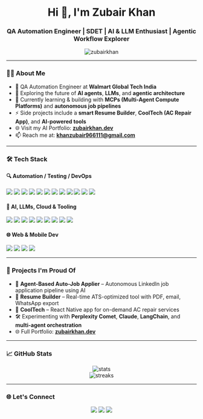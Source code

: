 <h1 align="center">Hi 👋, I'm Zubair Khan</h1>
<h3 align="center">QA Automation Engineer | SDET | AI & LLM Enthusiast | Agentic Workflow Explorer</h3>

<p align="center">
  <img src="https://komarev.com/ghpvc/?username=zubairkhan&label=Profile%20views&color=0e75b6&style=flat" alt="zubairkhan" />
</p>

---

### 🧑‍💻 About Me

- 🧪 QA Automation Engineer at **Walmart Global Tech India**  
- 🤖 Exploring the future of **AI agents**, **LLMs**, and **agentic architecture**  
- 🧠 Currently learning & building with **MCPs (Multi-Agent Compute Platforms)** and **autonomous job pipelines**  
- ⚡ Side projects include a **smart Resume Builder**, **CoolTech (AC Repair App)**, and **AI-powered tools**  
- 🌐 Visit my AI Portfolio: [**zubairkhan.dev**](https://zubairkhan.dev)  
- 📫 Reach me at: **khanzubair966111@gmail.com**

---

### 🛠️ Tech Stack

#### 🔍 Automation / Testing / DevOps
<p>
  <img src="https://img.shields.io/badge/Java-007396?style=for-the-badge&logo=java&logoColor=white"/>
  <img src="https://img.shields.io/badge/Python-3670A0?style=for-the-badge&logo=python&logoColor=white"/>
  <img src="https://img.shields.io/badge/TypeScript-3178C6?style=for-the-badge&logo=typescript&logoColor=white"/>
  <img src="https://img.shields.io/badge/Selenium-43B02A?style=for-the-badge&logo=selenium&logoColor=white"/>
  <img src="https://img.shields.io/badge/Playwright-2EAD33?style=for-the-badge&logo=playwright&logoColor=white"/>
  <img src="https://img.shields.io/badge/WebdriverIO-E10098?style=for-the-badge&logo=webdriverio&logoColor=white"/>
  <img src="https://img.shields.io/badge/Appium-6DB33F?style=for-the-badge&logo=appium&logoColor=white"/>
  <img src="https://img.shields.io/badge/Pytest-0A9EDC?style=for-the-badge&logo=pytest&logoColor=white"/>
  <img src="https://img.shields.io/badge/JMeter-D22128?style=for-the-badge&logo=apache&logoColor=white"/>
  <img src="https://img.shields.io/badge/Performance%20Testing-orange?style=for-the-badge"/>
  <img src="https://img.shields.io/badge/ETL%20Testing-blue?style=for-the-badge"/>
  <img src="https://img.shields.io/badge/Microservices-0052CC?style=for-the-badge&logo=microgen&logoColor=white"/>
</p>

#### 🤖 AI, LLMs, Cloud & Tooling
<p>
  <img src="https://img.shields.io/badge/LLMs-ffce00?style=for-the-badge&logo=openai&logoColor=black"/>
  <img src="https://img.shields.io/badge/Agentic AI-4B0082?style=for-the-badge&logo=perplexity&logoColor=white"/>
  <img src="https://img.shields.io/badge/MCP-0088cc?style=for-the-badge&logo=cloudflare&logoColor=white"/>
  <img src="https://img.shields.io/badge/Git-F05032?style=for-the-badge&logo=git&logoColor=white"/>
  <img src="https://img.shields.io/badge/GitHub%20Copilot-000000?style=for-the-badge&logo=github&logoColor=white"/>
  <img src="https://img.shields.io/badge/Azure%20DevOps-0078D7?style=for-the-badge&logo=azuredevops&logoColor=white"/>
  <img src="https://img.shields.io/badge/GCP-4285F4?style=for-the-badge&logo=google-cloud&logoColor=white"/>
  <img src="https://img.shields.io/badge/BigQuery-669DF6?style=for-the-badge&logo=google-bigquery&logoColor=white"/>
  <img src="https://img.shields.io/badge/SQL-4479A1?style=for-the-badge&logo=postgresql&logoColor=white"/>
</p>

#### 🌐 Web & Mobile Dev
<p>
  <img src="https://img.shields.io/badge/React-20232a?style=for-the-badge&logo=react&logoColor=61dafb" />
  <img src="https://img.shields.io/badge/Next.js-black?style=for-the-badge&logo=next.js&logoColor=white" />
  <img src="https://img.shields.io/badge/Tailwind_CSS-38B2AC?style=for-the-badge&logo=tailwind-css&logoColor=white" />
  <img src="https://img.shields.io/badge/React_Native-20232a?style=for-the-badge&logo=react&logoColor=61dafb" />
</p>

---

### 🚀 Projects I'm Proud Of

- 🤖 **Agent-Based Auto-Job Applier** – Autonomous LinkedIn job application pipeline using AI  
- 🧾 **Resume Builder** – Real-time ATS-optimized tool with PDF, email, WhatsApp export  
- 🔧 **CoolTech** – React Native app for on-demand AC repair services  
- 🛠️ Experimenting with **Perplexity Comet**, **Claude**, **LangChain**, and **multi-agent orchestration**
- 🌐 Full Portfolio: [**zubairkhan.dev**](https://zubairkhan.dev)

---

### 📈 GitHub Stats

<p align="center">
  <img src="https://github-readme-stats.vercel.app/api?username=zubairkhan&show_icons=true&theme=radical" alt="stats" />
  <br/>
  <img src="https://github-readme-streak-stats.herokuapp.com/?user=zubairkhan&theme=radical" alt="streaks" />
</p>

---

### 🌐 Let's Connect

<p align="center">
  <a href="https://www.linkedin.com/in/zubairkhan9661/" target="_blank"><img src="https://img.shields.io/badge/-LinkedIn-0A66C2?style=for-the-badge&logo=linkedin&logoColor=white"/></a>
  <a href="mailto:khanzubair966111@gmail.com"><img src="https://img.shields.io/badge/-Email-D14836?style=for-the-badge&logo=gmail&logoColor=white"/></a>
  <a href="https://zubairkhan.dev" target="_blank"><img src="https://img.shields.io/badge/-Portfolio-1e1e1e?style=for-the-badge&logo=vercel&logoColor=white"/></a>
</p>
